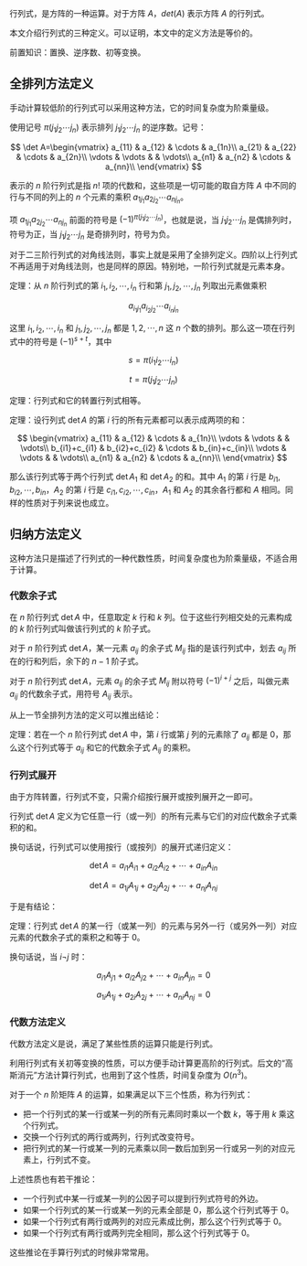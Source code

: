 行列式，是方阵的一种运算。对于方阵 $A$，$det(A)$ 表示方阵 $A$ 的行列式。

本文介绍行列式的三种定义。可以证明，本文中的定义方法是等价的。

前置知识：置换、逆序数、初等变换。

## 全排列方法定义

手动计算较低阶的行列式可以采用这种方法，它的时间复杂度为阶乘量级。

使用记号 $\pi(j_1j_2\cdots j_n)$ 表示排列 $j_1j_2\cdots j_n$ 的逆序数。记号：

$$
\det A=\begin{vmatrix}
a_{11} & a_{12} & \cdots & a_{1n}\\
a_{21} & a_{22} & \cdots & a_{2n}\\
\vdots & \vdots &  & \vdots\\
a_{n1} & a_{n2} & \cdots & a_{nn}\\
\end{vmatrix}
$$

表示的 $n$ 阶行列式是指 $n!$ 项的代数和，这些项是一切可能的取自方阵 $A$ 中不同的行与不同的列上的 $n$ 个元素的乘积 $a_{1j_1}a_{2j_2}\cdots a_{nj_n}$。

项 $a_{1j_1}a_{2j_2}\cdots a_{nj_n}$ 前面的符号是 ${(-1)}^{\pi(j_1j_2\cdots j_n)}$，也就是说，当 $j_1j_2\cdots j_n$ 是偶排列时，符号为正，当 $j_1j_2\cdots j_n$ 是奇排列时，符号为负。

对于二三阶行列式的对角线法则，事实上就是采用了全排列定义。四阶以上行列式不再适用于对角线法则，也是同样的原因。特别地，一阶行列式就是元素本身。

定理：从 $n$ 阶行列式的第 $i_1,i_2,\cdots,i_n$ 行和第 $j_1,j_2,\cdots,j_n$ 列取出元素做乘积

$$
a_{i_1j_1}a_{i_2j_2}\cdots a_{i_nj_n}
$$

这里 $i_1,i_2,\cdots,i_n$ 和 $j_1,j_2,\cdots,j_n$ 都是 $1,2,\cdots,n$ 这 $n$ 个数的排列。那么这一项在行列式中的符号是 ${(-1)}^{s+t}$，其中

$$
s=\pi(i_1i_2\cdots i_n)
$$

$$
t=\pi(j_1j_2\cdots j_n)
$$

定理：行列式和它的转置行列式相等。

定理：设行列式 $\det A$ 的第 $i$ 行的所有元素都可以表示成两项的和：

$$
\begin{vmatrix}
a_{11} & a_{12} & \cdots & a_{1n}\\
\vdots & \vdots &  & \vdots\\
b_{i1}+c_{i1} & b_{i2}+c_{i2} & \cdots & b_{in}+c_{in}\\
\vdots & \vdots &  & \vdots\\
a_{n1} & a_{n2} & \cdots & a_{nn}\\
\end{vmatrix}
$$

那么该行列式等于两个行列式 $\det A_1$ 和 $\det A_2$ 的和。其中 $A_1$ 的第 $i$ 行是 $b_{i1},b_{i2},\cdots,b_{in}$，$A_2$ 的第 $i$ 行是 $c_{i1},c_{i2},\cdots,c_{in}$，$A_1$ 和 $A_2$ 的其余各行都和 $A$ 相同。同样的性质对于列来说也成立。

## 归纳方法定义

这种方法只是描述了行列式的一种代数性质，时间复杂度也为阶乘量级，不适合用于计算。

### 代数余子式

在 $n$ 阶行列式 $\det A$ 中，任意取定 $k$ 行和 $k$ 列。位于这些行列相交处的元素构成的 $k$ 阶行列式叫做该行列式的 $k$ 阶子式。

对于 $n$ 阶行列式 $\det A$，某一元素 $a_{ij}$ 的余子式 $M_{ij}$ 指的是该行列式中，划去 $a_{ij}$ 所在的行和列后，余下的 $n-1$ 阶子式。

对于 $n$ 阶行列式 $\det A$，元素 $a_{ij}$ 的余子式 $M_{ij}$ 附以符号 ${(-1)}^{i+j}$ 之后，叫做元素 $a_{ij}$ 的代数余子式，用符号 $A_{ij}$ 表示。

从上一节全排列方法的定义可以推出结论：

定理：若在一个 $n$ 阶行列式 $\det A$ 中，第 $i$ 行或第 $j$ 列的元素除了 $a_{ij}$ 都是 $0$，那么这个行列式等于 $a_{ij}$ 和它的代数余子式 $A_{ij}$ 的乘积。

### 行列式展开

由于方阵转置，行列式不变，只需介绍按行展开或按列展开之一即可。

行列式 $\det A$ 定义为它任意一行（或一列）的所有元素与它们的对应代数余子式乘积的和。

换句话说，行列式可以使用按行（或按列）的展开式递归定义：

$$
\det A=a_{i1}A_{i1}+a_{i2}A_{i2}+\cdots+a_{in}A_{in}
$$

$$
\det A=a_{1j}A_{1j}+a_{2j}A_{2j}+\cdots+a_{nj}A_{nj}
$$

于是有结论：

定理：行列式 $\det A$ 的某一行（或某一列）的元素与另外一行（或另外一列）对应元素的代数余子式的乘积之和等于 $0$。

换句话说，当 $i\neg j$ 时：

$$
a_{i1}A_{j1}+a_{i2}A_{j2}+\cdots+a_{in}A_{jn}=0
$$

$$
a_{1i}A_{1j}+a_{2i}A_{2j}+\cdots+a_{ni}A_{nj}=0
$$

### 代数方法定义

代数方法定义是说，满足了某些性质的运算只能是行列式。

利用行列式有关初等变换的性质，可以方便手动计算更高阶的行列式。后文的“高斯消元”方法计算行列式，也用到了这个性质，时间复杂度为 $O(n^3)$。

对于一个 $n$ 阶矩阵 $A$ 的运算，如果满足以下三个性质，称为行列式：

- 把一个行列式的某一行或某一列的所有元素同时乘以一个数 $k$，等于用 $k$ 乘这个行列式。
- 交换一个行列式的两行或两列，行列式改变符号。
- 把行列式的某一行或某一列的元素乘以同一数后加到另一行或另一列的对应元素上，行列式不变。

上述性质也有若干推论：

- 一个行列式中某一行或某一列的公因子可以提到行列式符号的外边。
- 如果一个行列式的某一行或某一列的元素全部是 $0$，那么这个行列式等于 $0$。
- 如果一个行列式有两行或两列的对应元素成比例，那么这个行列式等于 $0$。
- 如果一个行列式有两行或两列完全相同，那么这个行列式等于 $0$。

这些推论在手算行列式的时候非常常用。
